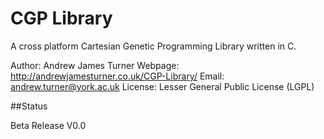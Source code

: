 CGP Library
======

A cross platform Cartesian Genetic Programming Library written in C.

Author: Andrew James Turner
Webpage: http://andrewjamesturner.co.uk/CGP-Library/
Email: andrew.turner@york.ac.uk
License: Lesser General Public License (LGPL)

##Status

Beta Release V0.0


